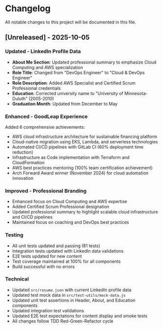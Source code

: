 # Changelog

All notable changes to this project will be documented in this file.

## [Unreleased] - 2025-10-05

### Updated - LinkedIn Profile Data
- **About Me Section**: Updated professional summary to emphasize Cloud Computing and AWS specialization
- **Role Title**: Changed from "DevOps Engineer" to "Cloud & DevOps Engineer"
- **Role Description**: Added AWS Specialist and Certified Scrum Professional credentials
- **Education**: Corrected university name to "University of Minnesota-Duluth" (2005-2010)
- **Graduation Month**: Updated from December to May

### Enhanced - GoodLeap Experience
Added 6 comprehensive achievements:
- AWS cloud infrastructure architecture for sustainable financing platform
- Cloud-native migration using EKS, Lambda, and serverless technologies
- Automated CI/CD pipelines with GitLab CI (60% deployment time reduction)
- Infrastructure as Code implementation with Terraform and CloudFormation
- AWS best practices mentoring (100% team certification achievement)
- Arch Forward Award winner (November 2024) for cloud automation innovation

### Improved - Professional Branding
- Enhanced focus on Cloud Computing and AWS expertise
- Added Certified Scrum Professional designation
- Updated professional summary to highlight scalable cloud infrastructure and CI/CD pipelines
- Maintained focus on coaching and DevOps best practices

### Testing
- All unit tests updated and passing (81 tests)
- Integration tests updated with LinkedIn data validations
- E2E tests updated for new content
- Test coverage maintained at 100% for all components
- Build successful with no errors

### Technical
- Updated `src/resume.json` with current LinkedIn profile data
- Updated test mock data in `src/test-utils/mock-data.js`
- Updated unit test assertions in Header, About, and Education components
- Updated integration test validations
- Updated E2E test expectations for content display and smoke tests
- All changes follow TDD Red-Green-Refactor cycle
